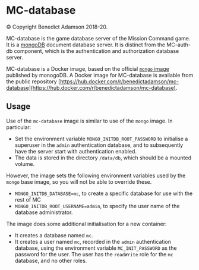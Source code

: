 # MC-database
© Copyright Benedict Adamson 2018-20.

MC-database is the game database server of the Mission Command game.
It is a [mongoDB](https://www.mongodb.com/) document database server.
It is distinct from the MC-auth-db component, which is the authentication and authorization database server.

MC-database is a Docker image, based on the official [`mongo` image](https://hub.docker.com/_/mongo) published by monogoDB. A Docker image for MC-database is available from the  public repository
[https://hub.docker.com/r/benedictadamson/mc-database](https://hub.docker.com/r/benedictadamson/mc-database).

## Usage
Use of the `mc-database` image is similar to use of the `mongo` image. In particular:
* Set the environment variable `MONGO_INITDB_ROOT_PASSWORD` to initialise a superuser in the `admin` authentication database, and to subsequently have the server start with authentication enabled.
* The data is stored in the directory `/data/db`, which should be a mounted volume.

However, the image sets the following environment variables used by the `mongo` base image, so you will not be able to override these.
* `MONGO_INITDB_DATABASE=mc`, to create a specific database for use with the rest of MC
* `MONGO_INITDB_ROOT_USERNAME=admin`, to specify the user name of the database administrator.

The image does some additional initialisation for a new container:
* It creates a database named `mc`.
* It creates a user named `mc`, recorded in the `admin` authentication database, using the environment variable `MC_INIT_PASSWORD` as the password for the user. The user has the `readWrite` role for the `mc` database, and no other roles.